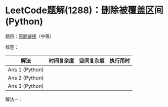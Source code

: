 # LeetCode题解(1288)：删除被覆盖区间(Python)

题目：[原题链接](https://leetcode-cn.com/problems/remove-covered-intervals/)（中等）

标签：

| 解法           | 时间复杂度 | 空间复杂度 | 执行用时 |
| -------------- | ---------- | ---------- | -------- |
| Ans 1 (Python) |            |            |          |
| Ans 2 (Python) |            |            |          |
| Ans 3 (Python) |            |            |          |

解法一：

